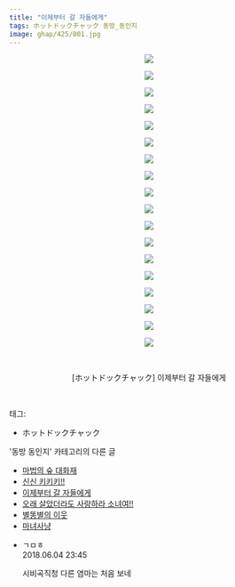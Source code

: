 ```yaml
---
title: "이제부터 갈 자들에게"
tags: ホットドックチャック 동방_동인지
image: ghap/425/001.jpg
---
```

<div class="article">
<p style="text-align: center; clear: none; float: none;"><img src="{{ site.nasurl }}/ghap/425/001.jpg"/></p>
<p style="text-align: center; clear: none; float: none;"><img src="{{ site.nasurl }}/ghap/425/002.jpg"/></p>
<p style="text-align: center; clear: none; float: none;"><img src="{{ site.nasurl }}/ghap/425/003.jpg"/></p>
<p style="text-align: center; clear: none; float: none;"><img src="{{ site.nasurl }}/ghap/425/004.jpg"/></p>
<p style="text-align: center; clear: none; float: none;"><img src="{{ site.nasurl }}/ghap/425/005.jpg"/></p>
<p style="text-align: center; clear: none; float: none;"><img src="{{ site.nasurl }}/ghap/425/006.jpg"/></p>
<p style="text-align: center; clear: none; float: none;"><img src="{{ site.nasurl }}/ghap/425/007.jpg"/></p>
<p style="text-align: center; clear: none; float: none;"><img src="{{ site.nasurl }}/ghap/425/008.jpg"/></p>
<p style="text-align: center; clear: none; float: none;"><img src="{{ site.nasurl }}/ghap/425/009.jpg"/></p>
<p style="text-align: center; clear: none; float: none;"><img src="{{ site.nasurl }}/ghap/425/010.jpg"/></p>
<p style="text-align: center; clear: none; float: none;"><img src="{{ site.nasurl }}/ghap/425/011.jpg"/></p>
<p style="text-align: center; clear: none; float: none;"><img src="{{ site.nasurl }}/ghap/425/012.jpg"/></p>
<p style="text-align: center; clear: none; float: none;"><img src="{{ site.nasurl }}/ghap/425/013.jpg"/></p>
<p style="text-align: center; clear: none; float: none;"><img src="{{ site.nasurl }}/ghap/425/014.jpg"/></p>
<p style="text-align: center; clear: none; float: none;"><img src="{{ site.nasurl }}/ghap/425/015.jpg"/></p>
<p style="text-align: center; clear: none; float: none;"><img src="{{ site.nasurl }}/ghap/425/016.jpg"/></p>
<p style="text-align: center; clear: none; float: none;"><img src="{{ site.nasurl }}/ghap/425/017.jpg"/></p>
<p style="text-align: center; clear: none; float: none;"><img src="{{ site.nasurl }}/ghap/425/018.jpg"/></p>
<p style="text-align: center; clear: none; float: none;"><br/></p>
<p style="text-align: center; clear: none; float: none;">[ホットドックチャック] 이제부터 갈 자들에게</p>
<p><br/></p>
</div><div class="tagTrail">
<p>태그: </p>
<ul>
<li>ホットドックチャック</li>
</ul>
</div><div class="another">
<p>'동방 동인지' 카테고리의 다른 글</p>
<ul>
<li><a href="/2016-06-21-ghap_428">마법의 숲 대화재</a></li>
<li><a href="/2016-06-21-ghap_426">신신 키키키!!</a></li>
<li><a href="/2016-06-21-ghap_425">이제부터 갈 자들에게</a></li>
<li><a href="/2016-06-21-ghap_424">오래 살았더라도 사랑하라 소녀여!!</a></li>
<li><a href="/2016-06-21-ghap_423">별똥별의 이웃</a></li>
<li><a href="/2016-06-21-ghap_422">마녀사냥</a></li>
</ul>
</div><div class="cb_module cb_fluid">
<div class="cb_wrt cb_profile">
<div class="comment">
<ul>
<li class="cb_thumb_off" id="comment15266437">
<div class="cb_comment_area">
<div class="cb_info_area">
<div class="cb_section">
<span class="cb_nick_name">ㄱㅁㅎ</span>
</div>
<div class="cb_section">
<span class="cb_date">2018.06.04 23:45 </span>
</div>
</div>
<div class="cb_dsc_comment">
<p class="cb_dsc">
											시비곡직청 다른 염마는 처음 보네
										</p>
</div>
</div></li>
</ul>
</div>
</div><!-- commentList close -->
</div>